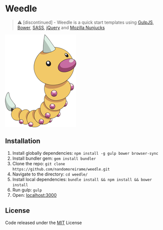 # Weedle

> ⚠ [discontinued] - Weedle is a quick start templates using [GulpJS](http://gulpjs.com/), [Bower](https://bower.io/), [SASS](http://sass-lang.com/), [jQuery](http://jquery.com/) and [Mozilla Nunjucks](https://mozilla.github.io/nunjucks/)

![Weedle](/weedle.png)

## Installation

 1. Install globally dependencies: `npm install -g gulp bower browser-sync`
 2. Install bundler gem: `gem install bundler`
 3. Clone the repo: `git clone https://github.com/nandomoreirame/weedle.git`
 4. Navigate to the directory: `cd weedle/`
 5. Install local dependencies: `bundle install && npm install && bower install`
 6. Run gulp: `gulp`
 7. Open: [localhost:3000](http://localhost:3000/)

## License

Code released under the [MIT](/LICENSE) License
